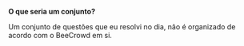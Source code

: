 **O que seria um conjunto?**

Um conjunto de questões que eu resolvi no dia, não é organizado de acordo com o BeeCrowd em si.